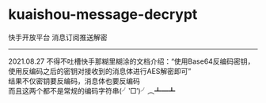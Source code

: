 # kuaishou-message-decrypt
快手开放平台 消息订阅推送解密 

---
2021.08.27 不得不吐槽快手那糊里糊涂的文档介绍：“使用Base64反编码密钥，使用反编码之后的密钥对接收到的消息体进行AES解密即可”<br>
结果不仅密钥要反编码，消息体也要反编码<br>
而且这两个都不是常规的编码字符串(╯‵□′)╯︵┻━┻
